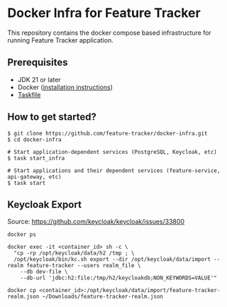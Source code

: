 # Docker Infra for Feature Tracker
This repository contains the docker compose based infrastructure for running Feature Tracker application.

## Prerequisites
* JDK 21 or later
* Docker ([installation instructions](https://docs.docker.com/engine/install/))
* [Taskfile](https://taskfile.dev/)

## How to get started?

```shell
$ git clone https://github.com/feature-tracker/docker-infra.git
$ cd docker-infra

# Start application-dependent services (PostgreSQL, Keycloak, etc)
$ task start_infra

# Start applications and their dependent services (feature-service, api-gateway, etc)
$ task start
```

## Keycloak Export

Source: https://github.com/keycloak/keycloak/issues/33800

```shell
docker ps

docker exec -it <container_id> sh -c \
  "cp -rp /opt/keycloak/data/h2 /tmp ; \
  /opt/keycloak/bin/kc.sh export --dir /opt/keycloak/data/import --realm feature-tracker --users realm_file \
    --db dev-file \
    --db-url 'jdbc:h2:file:/tmp/h2/keycloakdb;NON_KEYWORDS=VALUE'"

docker cp <container_id>:/opt/keycloak/data/import/feature-tracker-realm.json ~/Downloads/feature-tracker-realm.json
```